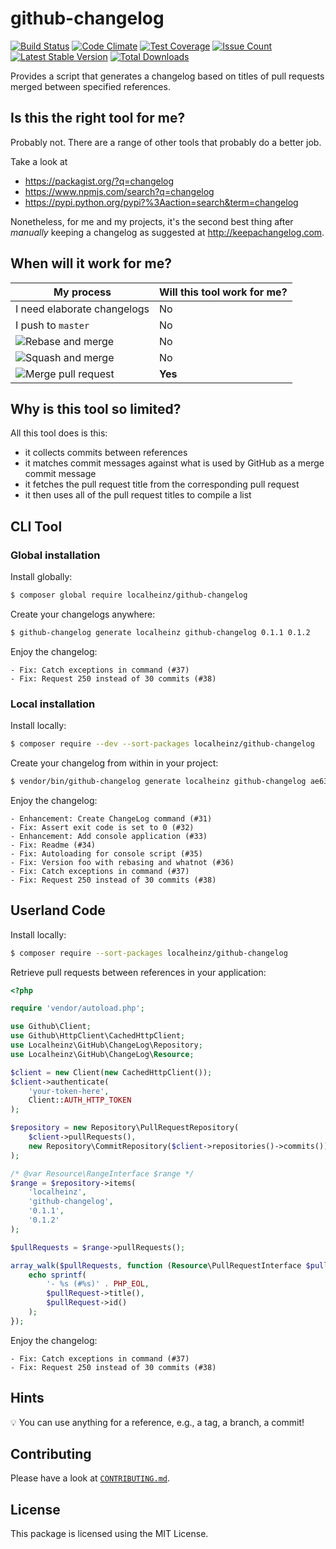 # github-changelog

[![Build Status](https://travis-ci.org/localheinz/github-changelog.svg?branch=master)](https://travis-ci.org/localheinz/github-changelog)
[![Code Climate](https://codeclimate.com/github/localheinz/github-changelog/badges/gpa.svg)](https://codeclimate.com/github/localheinz/github-changelog)
[![Test Coverage](https://codeclimate.com/github/localheinz/github-changelog/badges/coverage.svg)](https://codeclimate.com/github/localheinz/github-changelog/coverage)
[![Issue Count](https://codeclimate.com/github/localheinz/github-changelog/badges/issue_count.svg)](https://codeclimate.com/github/localheinz/github-changelog)
[![Latest Stable Version](https://poser.pugx.org/localheinz/github-changelog/v/stable)](https://packagist.org/packages/localheinz/github-changelog)
[![Total Downloads](https://poser.pugx.org/localheinz/github-changelog/downloads)](https://packagist.org/packages/localheinz/github-changelog)

Provides a script that generates a changelog based on titles of pull requests merged between specified references.

## Is this the right tool for me?

Probably not. There are a range of other tools that probably do a better job.

Take a look at 

* https://packagist.org/?q=changelog
* https://www.npmjs.com/search?q=changelog
* https://pypi.python.org/pypi?%3Aaction=search&term=changelog

Nonetheless, for me and my projects, it's the second best thing after *manually* 
keeping a changelog as suggested at http://keepachangelog.com.

## When will it work for me?

| My process                                   | Will this tool work for me? |
|----------------------------------------------|-----------------------------|
| I need elaborate changelogs                  | No                          |
| I push to `master`                           | No                          |
| ![Rebase and merge][rebase-and-merge-button] | No                          |
| ![Squash and merge][squash-and-merge-button] | No                          |
| ![Merge pull request][merge-button]          | **Yes**                     |

[rebase-and-merge-button]: https://user-images.githubusercontent.com/605483/30547612-18674f5c-9c90-11e7-8c0c-b300a8abb30c.png
[squash-and-merge-button]: https://user-images.githubusercontent.com/605483/30547621-1e1683fa-9c90-11e7-8233-fe41629d84d6.png
[merge-button]: https://user-images.githubusercontent.com/605483/30547611-18656e26-9c90-11e7-9dd3-c49aaa9bb4bf.png

## Why is this tool so limited?

All this tool does is this:

- it collects commits between references
- it matches commit messages against what is used by GitHub as a merge commit message
- it fetches the pull request title from the corresponding pull request
- it then uses all of the pull request titles to compile a list

## CLI Tool

### Global installation

Install globally:

```bash
$ composer global require localheinz/github-changelog
```

Create your changelogs anywhere:

```bash
$ github-changelog generate localheinz github-changelog 0.1.1 0.1.2
```

Enjoy the changelog:

```
- Fix: Catch exceptions in command (#37)
- Fix: Request 250 instead of 30 commits (#38)
```

### Local installation

Install locally:

```bash
$ composer require --dev --sort-packages localheinz/github-changelog
```

Create your changelog from within in your project:

```bash
$ vendor/bin/github-changelog generate localheinz github-changelog ae63248 master
```

Enjoy the changelog:

```
- Enhancement: Create ChangeLog command (#31)
- Fix: Assert exit code is set to 0 (#32)
- Enhancement: Add console application (#33)
- Fix: Readme (#34)
- Fix: Autoloading for console script (#35)
- Fix: Version foo with rebasing and whatnot (#36)
- Fix: Catch exceptions in command (#37)
- Fix: Request 250 instead of 30 commits (#38)
```

## Userland Code

Install locally:

```bash
$ composer require --sort-packages localheinz/github-changelog
```

Retrieve pull requests between references in your application:

```php
<?php

require 'vendor/autoload.php';

use Github\Client;
use Github\HttpClient\CachedHttpClient;
use Localheinz\GitHub\ChangeLog\Repository;
use Localheinz\GitHub\ChangeLog\Resource;

$client = new Client(new CachedHttpClient());
$client->authenticate(
    'your-token-here',
    Client::AUTH_HTTP_TOKEN
);

$repository = new Repository\PullRequestRepository(
    $client->pullRequests(),
    new Repository\CommitRepository($client->repositories()->commits())
);

/* @var Resource\RangeInterface $range */
$range = $repository->items(
    'localheinz',
    'github-changelog',
    '0.1.1',
    '0.1.2'
);

$pullRequests = $range->pullRequests();

array_walk($pullRequests, function (Resource\PullRequestInterface $pullRequest) {
    echo sprintf(
        '- %s (#%s)' . PHP_EOL,
        $pullRequest->title(),
        $pullRequest->id()
    );
});

```

Enjoy the changelog:

```
- Fix: Catch exceptions in command (#37)
- Fix: Request 250 instead of 30 commits (#38)
```

## Hints

:bulb: You can use anything for a reference, e.g., a tag, a branch, a commit!

## Contributing

Please have a look at [`CONTRIBUTING.md`](.github/CONTRIBUTING.md).

## License

This package is licensed using the MIT License.
